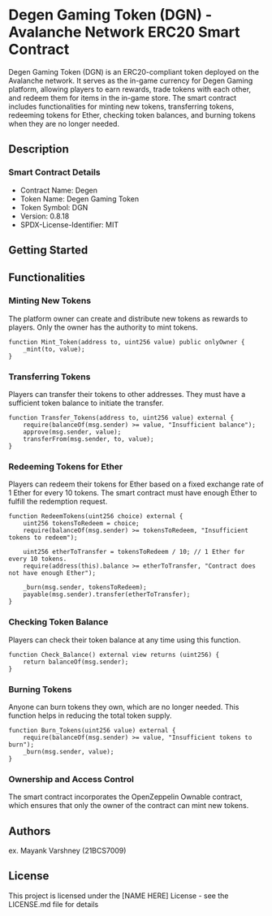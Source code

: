 # Degen Gaming Token (DGN) - Avalanche Network ERC20 Smart Contract

Degen Gaming Token (DGN) is an ERC20-compliant token deployed on the Avalanche network. It serves as the in-game currency for Degen Gaming platform, allowing players to earn rewards, trade tokens with each other, and redeem them for items in the in-game store. The smart contract includes functionalities for minting new tokens, transferring tokens, redeeming tokens for Ether, checking token balances, and burning tokens when they are no longer needed.

## Description

### Smart Contract Details
* Contract Name: Degen
* Token Name: Degen Gaming Token
* Token Symbol: DGN
* Version: 0.8.18
* SPDX-License-Identifier: MIT

## Getting Started

## Functionalities
### Minting New Tokens
The platform owner can create and distribute new tokens as rewards to players. Only the owner has the authority to mint tokens.

```
function Mint_Token(address to, uint256 value) public onlyOwner {
    _mint(to, value);
}
```
### Transferring Tokens
Players can transfer their tokens to other addresses. They must have a sufficient token balance to initiate the transfer.

```
function Transfer_Tokens(address to, uint256 value) external {
    require(balanceOf(msg.sender) >= value, "Insufficient balance");
    approve(msg.sender, value);
    transferFrom(msg.sender, to, value);
}
```
### Redeeming Tokens for Ether
Players can redeem their tokens for Ether based on a fixed exchange rate of 1 Ether for every 10 tokens. The smart contract must have enough Ether to fulfill the redemption request.

```
function RedeemTokens(uint256 choice) external {
    uint256 tokensToRedeem = choice;
    require(balanceOf(msg.sender) >= tokensToRedeem, "Insufficient tokens to redeem");

    uint256 etherToTransfer = tokensToRedeem / 10; // 1 Ether for every 10 tokens.
    require(address(this).balance >= etherToTransfer, "Contract does not have enough Ether");

    _burn(msg.sender, tokensToRedeem);
    payable(msg.sender).transfer(etherToTransfer);
}
```

### Checking Token Balance
Players can check their token balance at any time using this function.

```
function Check_Balance() external view returns (uint256) {
    return balanceOf(msg.sender);
}
```

### Burning Tokens
Anyone can burn tokens they own, which are no longer needed. This function helps in reducing the total token supply.

```
function Burn_Tokens(uint256 value) external {
    require(balanceOf(msg.sender) >= value, "Insufficient tokens to burn");
    _burn(msg.sender, value);
}
```

### Ownership and Access Control
The smart contract incorporates the OpenZeppelin Ownable contract, which ensures that only the owner of the contract can mint new tokens.

## Authors
ex. Mayank Varshney (21BCS7009)


## License

This project is licensed under the [NAME HERE] License - see the LICENSE.md file for details

